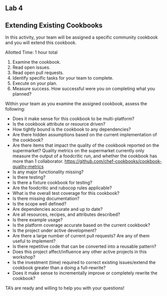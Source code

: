 ## Lab 4
## Extending Existing Cookbooks

In this activity, your team will be assigned a specific community cookbook and you will extend this cookbook.

Allotted Time: 1 hour total

1. Examine the cookbook.
2. Read open issues.
3. Read open pull requests.
4. Identify specific tasks for your team to complete. 
5. Execute on your plan.
6. Measure success. How successful were you on completing what you planned?

Within your team as you examine the assigned cookbook, assess the following:

* Does it make sense for this cookbook to be multi-platform?
* Is the cookbook attribute or resource driven?
* How tightly bound is the cookbook to any dependencies?
* Are there hidden assumptions based on the current implementation of the cookbook?
* Are there items that impact the quality of the cookbook reported on the supermarket?  Quality metrics on the supermarket currently only measure the output of a foodcritic run, and whether the cookbook has more than 1 collaborator. https://github.com/chef-cookbooks/cookbook-quality-metrics
* Is any major functionality missing?
* Is there testing?
 * Is there a fixture cookbook for testing?
 * Are the foodcritic and rubocop rules applicable?
 * What is the overall test coverage for this cookbook?
* Is there missing documentation?
 * Is the scope well defined?
 * Are dependencies accurate and up to date?
 * Are all resources, recipes, and attributes described?
 * Is there example usage?
 * Is the platform coverage accurate based on the current cookbook?
* Is the project under active development? 
 * Are there a large number of current pull requests? Are any of them useful to implement?
* Is there repetitive code that can be converted into a reusable pattern?
* Does this project affect/influence any other active projects in this workshop?
* Is the investment (time) required to correct existing issues/extend the cookbook greater than a doing a full-rewrite?
* Does it make sense to incrementally improve or completely rewrite the cookbook?

TA’s are ready and willing to help you with your questions! 